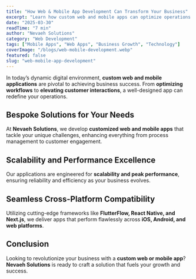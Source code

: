 ```yaml
---
title: "How Web & Mobile App Development Can Transform Your Business"
excerpt: "Learn how custom web and mobile apps can optimize operations and enrich customer engagement."
date: "2025-03-30"
readTime: "7 min"
author: "Nevaeh Solutions"
category: "Web Development"
tags: ["Mobile Apps", "Web Apps", "Business Growth", "Technology"]
coverImage: "/blogs/web-mobile-development.webp"
featured: false
slug: "web-mobile-app-development"
---
```


In today’s dynamic digital environment, **custom web and mobile applications** are pivotal to achieving business success. From **optimizing workflows** to **elevating customer interactions**, a well-designed app can redefine your operations.

## Bespoke Solutions for Your Needs

At **Nevaeh Solutions**, we develop **customized web and mobile apps** that tackle your unique challenges, enhancing everything from process management to customer engagement.

## Scalability and Performance Excellence

Our applications are engineered for **scalability and peak performance**, ensuring reliability and efficiency as your business evolves.

## Seamless Cross-Platform Compatibility

Utilizing cutting-edge frameworks like **FlutterFlow, React Native, and Next.js**, we deliver apps that perform flawlessly across **iOS, Android, and web platforms**.

## Conclusion

Looking to revolutionize your business with a **custom web or mobile app**? **Nevaeh Solutions** is ready to craft a solution that fuels your growth and success.
